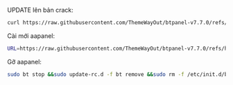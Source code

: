 UPDATE lên bản crack:

```bash
curl https://raw.githubusercontent.com/ThemeWayOut/btpanel-v7.7.0/refs/heads/main/install/update_7.x_en.sh|bash
```

Cài mới aapanel:

```bash
URL=https://raw.githubusercontent.com/ThemeWayOut/btpanel-v7.7.0/refs/heads/main/install/update_7.x_en.sh && if [ -f /usr/bin/curl ];then curl -ksSO "$URL" ;else wget --no-check-certificate -O install_7.0_en.sh "$URL";fi;bash install_7.0_en.sh aapanel
```

Gỡ aapanel:

```bash
sudo bt stop &&sudo update-rc.d -f bt remove &&sudo rm -f /etc/init.d/bt &&sudo rm -rf /www/server/panel
```
